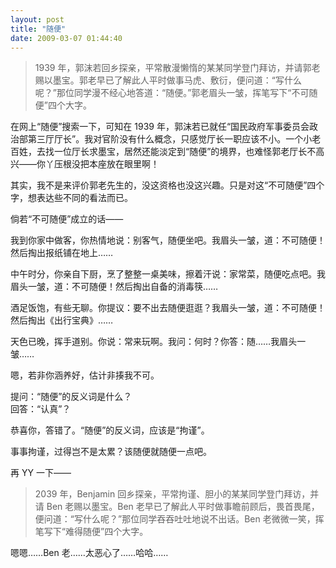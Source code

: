 ```yaml
---
layout: post
title: "随便"
date: 2009-03-07 01:44:40
---
```


> 1939 年，郭沫若回乡探亲，平常散漫懒惰的某某同学登门拜访，并请郭老赐以墨宝。郭老早已了解此人平时做事马虎、敷衍，便问道：“写什么呢？”那位同学漫不经心地答道：“随便。”郭老眉头一皱，挥笔写下“不可随便”四个大字。

在网上“随便”搜索一下，可知在 1939 年，郭沫若已就任“国民政府军事委员会政治部第三厅厅长”。我对官阶没有什么概念，只感觉厅长一职应该不小。一个小老百姓，去找一位厅长求墨宝，居然还能淡定到“随便”的境界，也难怪郭老厅长不高兴——你丫压根没把本座放在眼里啊！

其实，我不是来评价郭老先生的，没这资格也没这兴趣。只是对这“不可随便”四个字，想表达些不同的看法而已。

倘若“不可随便”成立的话——

我到你家中做客，你热情地说：别客气，随便坐吧。我眉头一皱，道：不可随便！然后掏出报纸铺在地上……

中午时分，你亲自下厨，烹了整整一桌美味，擦着汗说：家常菜，随便吃点吧。我眉头一皱，道：不可随便！然后掏出自备的消毒筷……

酒足饭饱，有些无聊。你提议：要不出去随便逛逛？我眉头一皱，道：不可随便！然后掏出《出行宝典》……

天色已晚，挥手道别。你说：常来玩啊。我问：何时？你答：随……我眉头一皱……

嗯，若非你涵养好，估计非揍我不可。

提问：“随便”的反义词是什么？  
回答：“认真”？

恭喜你，答错了。“随便”的反义词，应该是“拘谨”。

事事拘谨，过得岂不是太累？该随便就随便一点吧。

再 YY 一下——

> 2039 年，Benjamin 回乡探亲，平常拘谨、胆小的某某同学登门拜访，并请 Ben 老赐以墨宝。Ben 老早已了解此人平时做事瞻前顾后，畏首畏尾，便问道：“写什么呢？”那位同学吞吞吐吐地说不出话。Ben 老微微一笑，挥笔写下“难得随便”四个大字。

嗯嗯……Ben 老……太恶心了……哈哈……
